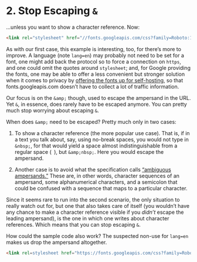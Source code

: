 # 2. Stop Escaping `&`

…unless you want to show a character reference. Now:

```html
<link rel="stylesheet" href="//fonts.googleapis.com/css?family=Roboto:100,300,400,500,700&amp;lang=en">
```

As with our first case, this example is interesting, too, for there’s more to improve. A language (note `lang=en`) may probably not need to be set for a font, one might add back the protocol so to force a connection on `https`, and one could omit the quotes around `stylesheet`; and, for Google providing the fonts, one may be able to offer a less convenient but stronger solution when it comes to privacy by [offering the fonts up for self-hosting](https://google-webfonts-helper.herokuapp.com/fonts), so that fonts.googleapis.com doesn’t have to collect a lot of traffic information.

Our focus is on the `&amp;` though, used to escape the ampersand in the URL. Yet `&`, in essence, does rarely have to be escaped anymore. You can pretty much stop worrying about escaping `&`.

When does `&amp;` need to be escaped? Pretty much only in two cases:

1. To show a character reference (the more popular use case). That is, if in a text you talk about, say, using no-break spaces, you would not type in `&nbsp;`, for that would yield a space almost indistinguishable from a regular space (` `), but `&amp;nbsp;`. Here you would escape the ampersand.

2. Another case is to avoid what the specification calls [“ambiguous ampersands.”](https://html.spec.whatwg.org/multipage/syntax.html#syntax-ambiguous-ampersand) These are, in other words, character sequences of an ampersand, some alphanumerical characters, and a semicolon that could be confused with a sequence that maps to a particular character.

Since it seems rare to run into the second scenario, the only situation to really watch out for, but one that also takes care of itself (you wouldn’t have any chance to make a character reference visible if you _didn’t_ escape the leading ampersand), is the one in which one writes about character references. Which means that you can stop escaping `&`.

How could the sample code also work? The suspected non-use for `lang=en` makes us drop the ampersand altogether.

```html
<link rel=stylesheet href="https://fonts.googleapis.com/css?family=Roboto:100,300,400,500,700">
```